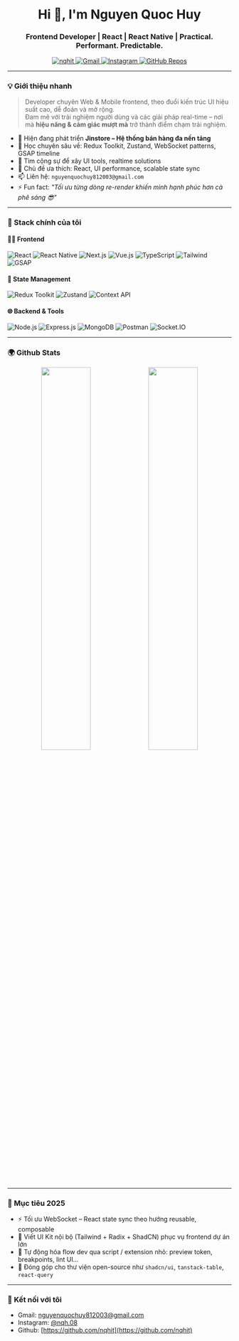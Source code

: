 <h1 align="center">Hi 👋, I'm Nguyen Quoc Huy</h1>
<h3 align="center">Frontend Developer | React | React Native | Practical. Performant. Predictable.</h3>

<p align="center">
  <a href="https://github.com/nqhit" target="_blank">
    <img src="https://komarev.com/ghpvc/?username=nqhit&label=Profile%20views&color=0e75b6&style=flat" alt="nqhit" />
  </a>
  <a href="mailto:nguyenquochuy812003@gmail.com">
    <img alt="Gmail" src="https://img.shields.io/badge/Gmail-%23D14836.svg?style=flat&logo=gmail&logoColor=white" />
  </a>
  <a href="https://www.instagram.com/nqh.08/">
    <img alt="Instagram" src="https://img.shields.io/badge/@nqh.08-%23E4405F.svg?style=flat&logo=instagram&logoColor=white" />
  </a>
  <a href="https://github.com/nqhit?tab=repositories">
    <img alt="GitHub Repos" src="https://img.shields.io/badge/Repos-Visit-blue?style=flat&logo=github" />
  </a>
</p>

---

### 💡 Giới thiệu nhanh

> Developer chuyên Web & Mobile frontend, theo đuổi kiến trúc UI hiệu suất cao, dễ đoán và mở rộng.  
> Đam mê với trải nghiệm người dùng và các giải pháp real-time – nơi mà **hiệu năng & cảm giác mượt mà** trở thành điểm chạm trải nghiệm.

- 🔭 Hiện đang phát triển **Jinstore – Hệ thống bán hàng đa nền tảng**
- 🌱 Học chuyên sâu về: Redux Toolkit, Zustand, WebSocket patterns, GSAP timeline
- 🤝 Tìm cộng sự để xây UI tools, realtime solutions
- 💬 Chủ đề ưa thích: React, UI performance, scalable state sync
- 📫 Liên hệ: `nguyenquochuy812003@gmail.com`
- ⚡ Fun fact: *"Tối ưu từng dòng re-render khiến mình hạnh phúc hơn cà phê sáng 😎"*

---

### 🔧 Stack chính của tôi

#### 👨‍💻 Frontend

![React](https://img.shields.io/badge/-React-61DAFB?logo=react&logoColor=black&style=flat)
![React Native](https://img.shields.io/badge/-React%20Native-61DAFB?logo=react&logoColor=black&style=flat)
![Next.js](https://img.shields.io/badge/-Next.js-000?logo=nextdotjs&style=flat)
![Vue.js](https://img.shields.io/badge/-Vue.js-42b883?logo=vue.js&logoColor=white&style=flat)
![TypeScript](https://img.shields.io/badge/-TypeScript-3178c6?logo=typescript&logoColor=white&style=flat)
![Tailwind](https://img.shields.io/badge/-Tailwind-38bdf8?logo=tailwindcss&logoColor=white&style=flat)
![GSAP](https://img.shields.io/badge/-GSAP-88ce02?logo=greensock&logoColor=white&style=flat)

#### 🧠 State Management

![Redux Toolkit](https://img.shields.io/badge/-Redux_Toolkit-764abc?logo=redux&logoColor=white&style=flat)
![Zustand](https://img.shields.io/badge/-Zustand-000000?style=flat&logo=Zustand&logoColor=white)
![Context API](https://img.shields.io/badge/-Context_API-764abc?style=flat&logo=react&logoColor=white)

#### 🌐 Backend & Tools

![Node.js](https://img.shields.io/badge/-Node.js-43853d?logo=node.js&logoColor=white&style=flat)
![Express.js](https://img.shields.io/badge/-Express-000000?logo=express&logoColor=white&style=flat)
![MongoDB](https://img.shields.io/badge/-MongoDB-47a248?logo=mongodb&logoColor=white&style=flat)
![Postman](https://img.shields.io/badge/-Postman-ff6c37?logo=postman&logoColor=white&style=flat)
![Socket.IO](https://img.shields.io/badge/-WebSocket%2Fsocket.io-010101?logo=socket.io&logoColor=white&style=flat)

---

### 🌍 Github Stats

<p align="center">
  <img src="https://github-readme-stats.vercel.app/api?username=nqhit&show_icons=true&theme=tokyonight&hide=stars" width="47%" />
  <img src="https://github-readme-stats.vercel.app/api/top-langs/?username=nqhit&layout=compact&theme=tokyonight" width="47%" />
</p>

---

### 📌 Mục tiêu 2025

- ⚡ Tối ưu WebSocket – React state sync theo hướng reusable, composable
- 🚀 Viết UI Kit nội bộ (Tailwind + Radix + ShadCN) phục vụ frontend dự án lớn
- 🧩 Tự động hóa flow dev qua script / extension nhỏ: preview token, breakpoints, lint UI...
- 💎 Đóng góp cho thư viện open-source như `shadcn/ui`, `tanstack-table`, `react-query`

---

### 🔗 Kết nối với tôi

- Gmail: [nguyenquochuy812003@gmail.com](mailto:nguyenquochuy812003@gmail.com)
- Instagram: [@nqh.08](https://www.instagram.com/nqh.08/)
- Github: [https://github.com/nqhit](https://github.com/nqhit)
